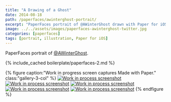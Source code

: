 ```yaml
---
title: "A Drawing of a Ghost"
date: 2014-08-18
path: /paperfaces/awinterghost-portrait/
excerpt: "PaperFaces portrait of @AWinterGhost drawn with Paper for iOS on an iPad."
image: ../../assets/images/paperfaces-awinterghost-twitter.jpg
categories: [paperfaces]
tags: [portrait, illustration, Paper for iOS]
---
```


PaperFaces portrait of [@AWinterGhost](https://twitter.com/AWinterGhost).

{% include_cached boilerplate/paperfaces-2.md %}

{% figure caption:"Work in progress screen captures Made with Paper." class:"gallery-3-col" %}
[![Work in process screenshot](../../assets/images/paperfaces-awinterghost-process-1-600.jpg)](../../assets/images/paperfaces-awinterghost-process-1-lg.jpg) [![Work in process screenshot](../../assets/images/paperfaces-awinterghost-process-2-600.jpg)](../../assets/images/paperfaces-awinterghost-process-2-lg.jpg) [![Work in process screenshot](../../assets/images/paperfaces-awinterghost-process-3-600.jpg)](../../assets/images/paperfaces-awinterghost-process-3-lg.jpg) [![Work in process screenshot](../../assets/images/paperfaces-awinterghost-process-4-600.jpg)](../../assets/images/paperfaces-awinterghost-process-4-lg.jpg) [![Work in process screenshot](../../assets/images/paperfaces-awinterghost-process-5-600.jpg)](../../assets/images/paperfaces-awinterghost-process-5-lg.jpg)
{% endfigure %}
